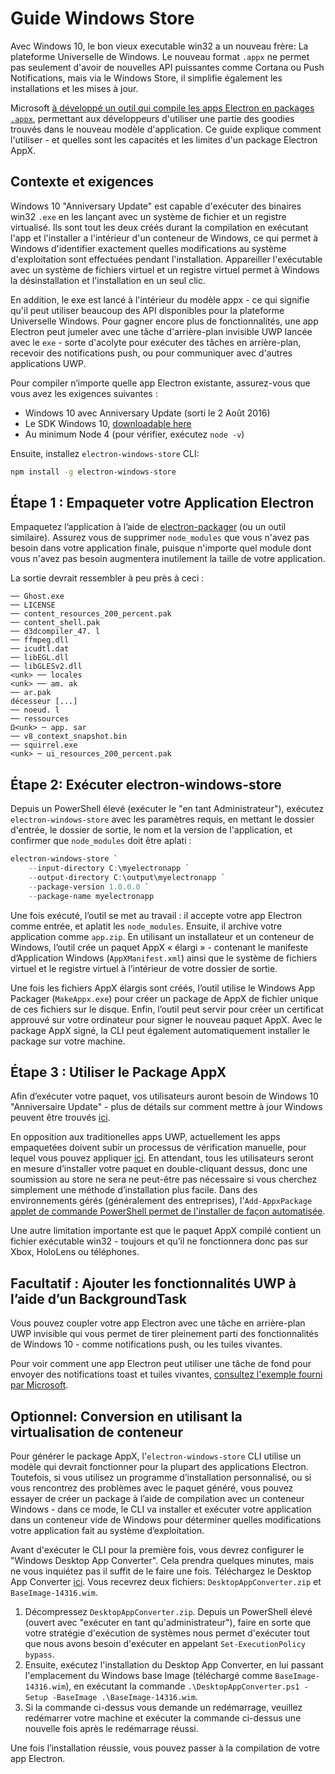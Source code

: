# Guide Windows Store

Avec Windows 10, le bon vieux executable win32 a un nouveau frère: La plateforme Universelle de Windows. Le nouveau format `.appx` ne permet pas seulement d'avoir de nouvelles API puissantes comme Cortana ou Push Notifications, mais via le Windows Store, il simplifie également les installations et les mises à jour.

Microsoft [à développé un outil qui compile les apps Electron en packages `.appx`](https://github.com/catalystcode/electron-windows-store), permettant aux développeurs d'utiliser une partie des goodies trouvés dans le nouveau modèle d'application. Ce guide explique comment l'utiliser - et quelles sont les capacités et les limites d'un package Electron AppX.

## Contexte et exigences

Windows 10 "Anniversary Update" est capable d'exécuter des binaires win32 `.exe` en les lançant avec un système de fichier et un registre virtualisé. Ils sont tout les deux créés durant la compilation en exécutant l'app et l'installer a l'intérieur d'un conteneur de Windows, ce qui permet à Windows d'identifier exactement quelles modifications au système d'exploitation sont effectuées pendant l'installation. Appareiller l'exécutable avec un système de fichiers virtuel et un registre virtuel permet à Windows la désinstallation et l'installation en un seul clic.

En addition, le exe est lancé à l'intérieur du modèle appx - ce qui signifie qu'il peut utiliser beaucoup des API disponibles pour la plateforme Universelle Windows. Pour gagner encore plus de fonctionnalités, une app Electron peut jumeler avec une tâche d'arrière-plan invisible UWP lancée avec le `exe` - sorte d'acolyte pour exécuter des tâches en arrière-plan, recevoir des notifications push, ou pour communiquer avec d'autres applications UWP.

Pour compiler n’importe quelle app Electron existante, assurez-vous que vous avez les exigences suivantes :

* Windows 10 avec Anniversary Update (sorti le 2 Août 2016)
* Le SDK Windows 10, [downloadable here](https://developer.microsoft.com/en-us/windows/downloads/windows-10-sdk)
* Au minimum Node 4 (pour vérifier, exécutez `node -v`)

Ensuite, installez `electron-windows-store` CLI:

```sh
npm install -g electron-windows-store
```

## Étape 1 : Empaqueter votre Application Electron

Empaquetez l’application à l’aide de [electron-packager](https://github.com/electron/electron-packager) (ou un outil similaire). Assurez vous de supprimer `node_modules` que vous n'avez pas besoin dans votre application finale, puisque n'importe quel module dont vous n'avez pas besoin augmentera inutilement la taille de votre application.

La sortie devrait ressembler à peu près à ceci :

```plaintext
── Ghost.exe
── LICENSE
── content_resources_200_percent.pak
── content_shell.pak
── d3dcompiler_47. l
── ffmpeg.dll
── icudtl.dat
── libEGL.dll
── libGLESv2.dll
<unk> ── locales
<unk> ── am. ak
── ar.pak
décesseur [...]
── noeud. l
── ressources
Ω<unk> ─ app. sar
── v8_context_snapshot.bin
── squirrel.exe
<unk> ─ ui_resources_200_percent.pak
```

## Étape 2: Exécuter electron-windows-store

Depuis un PowerShell élevé (exécuter le "en tant Administrateur"), exécutez `electron-windows-store` avec les paramètres requis, en mettant le dossier d'entrée, le dossier de sortie, le nom et la version de l'application, et confirmer que `node_modules` doit être aplati :

```powershell
electron-windows-store `
    --input-directory C:\myelectronapp `
    --output-directory C:\output\myelectronapp `
    --package-version 1.0.0.0 `
    --package-name myelectronapp
```

Une fois exécuté, l’outil se met au travail : il accepte votre app Electron comme entrée, et aplatit les `node_modules`. Ensuite, il archive votre application comme `app.zip`. En utilisant un installateur et un conteneur de Windows, l’outil crée un paquet AppX « élargi » - contenant le manifeste d’Application Windows (`AppXManifest.xml`) ainsi que le système de fichiers virtuel et le registre virtuel à l’intérieur de votre dossier de sortie.

Une fois les fichiers AppX élargis sont créés, l’outil utilise le Windows App Packager (`MakeAppx.exe`) pour créer un package de AppX de fichier unique de ces fichiers sur le disque. Enfin, l’outil peut servir pour créer un certificat approuvé sur votre ordinateur pour signer le nouveau paquet AppX. Avec le package AppX signé, la CLI peut également automatiquement installer le package sur votre machine.

## Étape 3 : Utiliser le Package AppX

Afin d’exécuter votre paquet, vos utilisateurs auront besoin de Windows 10 "Anniversaire Update" - plus de détails sur comment mettre à jour Windows peuvent être trouvés [ici](https://blogs.windows.com/windowsexperience/2016/08/02/how-to-get-the-windows-10-anniversary-update).

En opposition aux traditionelles apps UWP, actuellement les apps empaquetées doivent subir un processus de vérification manuelle, pour lequel vous pouvez appliquer [ici](https://developer.microsoft.com/en-us/windows/projects/campaigns/desktop-bridge). En attendant, tous les utilisateurs seront en mesure d’installer votre paquet en double-cliquant dessus, donc une soumission au store ne sera ne peut-être pas nécessaire si vous cherchez simplement une méthode d’installation plus facile. Dans des environnements gérés (généralement des entreprises), l'`Add-AppxPackage` [applet de commande PowerShell permet de l'installer de façon automatisée](https://technet.microsoft.com/en-us/library/hh856048.aspx).

Une autre limitation importante est que le paquet AppX compilé contient un fichier exécutable win32 - toujours et qu’il ne fonctionnera donc pas sur Xbox, HoloLens ou téléphones.

## Facultatif : Ajouter les fonctionnalités UWP à l’aide d’un BackgroundTask

Vous pouvez coupler votre app Electron avec une tâche en arrière-plan UWP invisible qui vous permet de tirer pleinement parti des fonctionnalités de Windows 10 - comme notifications push, ou les tuiles vivantes.

Pour voir comment une app Electron peut utiliser une tâche de fond pour envoyer des notifications toast et tuiles vivantes, [consultez l'exemple fourni par Microsoft](https://github.com/felixrieseberg/electron-uwp-background).

## Optionnel: Conversion en utilisant la virtualisation de conteneur

Pour générer le package AppX, l'`electron-windows-store` CLI utilise un modèle qui devrait fonctionner pour la plupart des applications Electron. Toutefois, si vous utilisez un programme d’installation personnalisé, ou si vous rencontrez des problèmes avec le paquet généré, vous pouvez essayer de créer un package à l’aide de compilation avec un conteneur Windows - dans ce mode, le CLI va installer et exécuter votre application dans un conteneur vide de Windows pour déterminer quelles modifications votre application fait au système d’exploitation.

Avant d'exécuter le CLI pour la première fois, vous devrez configurer le "Windows Desktop App Converter". Cela prendra quelques minutes, mais ne vous inquiétez pas il suffit de le faire une fois. Téléchargez le Desktop App Converter [ici](https://docs.microsoft.com/en-us/windows/uwp/porting/desktop-to-uwp-run-desktop-app-converter). Vous recevrez deux fichiers: `DesktopAppConverter.zip` et `BaseImage-14316.wim`.

1. Décompressez `DesktopAppConverter.zip`. Depuis un PowerShell élevé (ouvert avec "exécuter en tant qu'administrateur"), faire en sorte que votre stratégie d'exécution de systèmes nous permet d'exécuter tout que nous avons besoin d'exécuter en appelant `Set-ExecutionPolicy bypass`.
2. Ensuite, exécutez l'installation du Desktop App Converter, en lui passant l'emplacement du Windows base Image (téléchargé comme `BaseImage-14316.wim`), en exécutant la commande `.\DesktopAppConverter.ps1 -Setup -BaseImage .\BaseImage-14316.wim`.
3. Si la commande ci-dessus vous demande un redémarrage, veuillez redémarrer votre machine et exécuter la commande ci-dessus une nouvelle fois après le redémarrage réussi.

Une fois l’installation réussie, vous pouvez passer à la compilation de votre app Electron.
